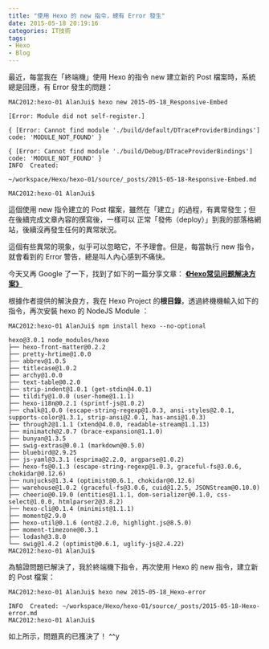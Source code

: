 ```yaml
---
title: "使用 Hexo 的 new 指令，總有 Error 發生"
date: 2015-05-18 20:19:16
categories: IT技術
tags:
- Hexo
- Blog
---
```


最近，每當我在「終端機」使用 Hexo 的指令 new 建立新的 Post 檔案時，系統總是回應，有 Error 發生的問題：

```
MAC2012:hexo-01 AlanJui$ hexo new 2015-05-18_Responsive-Embed

[Error: Module did not self-register.]

{ [Error: Cannot find module './build/default/DTraceProviderBindings'] code: 'MODULE_NOT_FOUND' }

{ [Error: Cannot find module './build/Debug/DTraceProviderBindings'] code: 'MODULE_NOT_FOUND' }
INFO  Created:

~/workspace/Hexo/hexo-01/source/_posts/2015-05-18-Responsive-Embed.md

MAC2012:hexo-01 AlanJui$  
```
<!-- more -->
這個使用 new 指令建立的 Post 檔案，雖然在「建立」的過程，有異常發生；但在後續完成文章內容的撰寫後，一樣可以 正常「發佈（deploy）」到我的部落格網站，後續沒再發生任何的異常狀況。

這個有些異常的現象，似乎可以忽略它，不予理會。但是，每當執行 new 指令，就會看到的 Error 警告，總是叫人內心感到不痛快。

今天又再 Google 了一下，找到了如下的一篇分享文章：
**[《Hexo常见问题解决方案》](http://wp.huangshiyang.com/hexo%E5%B8%B8%E8%A7%81%E9%97%AE%E9%A2%98%E8%A7%A3%E5%86%B3%E6%96%B9%E6%A1%88)**

根據作者提供的解決良方，我在 Hexo Project 的**根目錄**，透過終機機輸入如下的指令，再次安裝 hexo 的 NodeJS Module ：

```
MAC2012:hexo-01 AlanJui$ npm install hexo --no-optional

hexo@3.0.1 node_modules/hexo
├── hexo-front-matter@0.2.2
├── pretty-hrtime@1.0.0
├── abbrev@1.0.5
├── titlecase@1.0.2
├── archy@1.0.0
├── text-table@0.2.0
├── strip-indent@1.0.1 (get-stdin@4.0.1)
├── tildify@1.0.0 (user-home@1.1.1)
├── hexo-i18n@0.2.1 (sprintf-js@1.0.2)
├── chalk@1.0.0 (escape-string-regexp@1.0.3, ansi-styles@2.0.1, supports-color@1.3.1, strip-ansi@2.0.1, has-ansi@1.0.3)
├── through2@1.1.1 (xtend@4.0.0, readable-stream@1.1.13)
├── minimatch@2.0.7 (brace-expansion@1.1.0)
├── bunyan@1.3.5
├── swig-extras@0.0.1 (markdown@0.5.0)
├── bluebird@2.9.25
├── js-yaml@3.3.1 (esprima@2.2.0, argparse@1.0.2)
├── hexo-fs@0.1.3 (escape-string-regexp@1.0.3, graceful-fs@3.0.6, chokidar@0.12.6)
├── nunjucks@1.3.4 (optimist@0.6.1, chokidar@0.12.6)
├── warehouse@1.0.2 (graceful-fs@3.0.6, cuid@1.2.5, JSONStream@0.10.0)
├── cheerio@0.19.0 (entities@1.1.1, dom-serializer@0.1.0, css-select@1.0.0, htmlparser2@3.8.2)
├── hexo-cli@0.1.4 (minimist@1.1.1)
├── moment@2.9.0
├── hexo-util@0.1.6 (ent@2.2.0, highlight.js@8.5.0)
├── moment-timezone@0.3.1
├── lodash@3.8.0
└── swig@1.4.2 (optimist@0.6.1, uglify-js@2.4.22)
MAC2012:hexo-01 AlanJui$
```

為驗證問題已解決了，我於終端機下指令，再次使用 Hexo 的 new 指令，建立新的 Post 檔案：

```
MAC2012:hexo-01 AlanJui$ hexo new 2015-05-18_Hexo-error

INFO  Created: ~/workspace/Hexo/hexo-01/source/_posts/2015-05-18-Hexo-error.md
MAC2012:hexo-01 AlanJui$
```

如上所示，問題真的已獲決了！   ^^y
